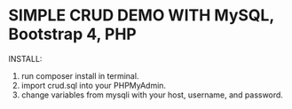 # SIMPLE CRUD DEMO WITH MySQL, Bootstrap 4, PHP

INSTALL:

1. run composer install in terminal.
2. import crud.sql into your PHPMyAdmin.
3. change variables from mysqli with your host, username, and password.
